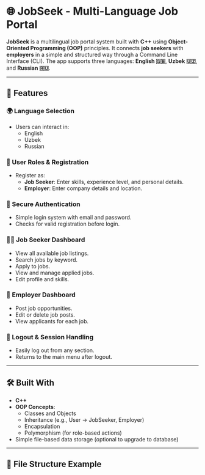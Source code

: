 # 🌐 JobSeek - Multi-Language Job Portal

**JobSeek** is a multilingual job portal system built with **C++** using **Object-Oriented Programming (OOP)** principles. It connects **job seekers** with **employers** in a simple and structured way through a Command Line Interface (CLI). The app supports three languages: **English 🇬🇧**, **Uzbek 🇺🇿**, and **Russian 🇷🇺**.

---

## 🚀 Features

### 🌍 Language Selection
- Users can interact in:
  - English
  - Uzbek
  - Russian

### 👤 User Roles & Registration
- Register as:
  - **Job Seeker**: Enter skills, experience level, and personal details.
  - **Employer**: Enter company details and location.

### 🔐 Secure Authentication
- Simple login system with email and password.
- Checks for valid registration before login.

### 🧑‍💼 Job Seeker Dashboard
- View all available job listings.
- Search jobs by keyword.
- Apply to jobs.
- View and manage applied jobs.
- Edit profile and skills.

### 🏢 Employer Dashboard
- Post job opportunities.
- Edit or delete job posts.
- View applicants for each job.

### 🔁 Logout & Session Handling
- Easily log out from any section.
- Returns to the main menu after logout.

---

## 🛠️ Built With

- **C++**
- **OOP Concepts**:
  - Classes and Objects
  - Inheritance (e.g., User → JobSeeker, Employer)
  - Encapsulation
  - Polymorphism (for role-based actions)
- Simple file-based data storage (optional to upgrade to database)

---

## 📂 File Structure Example


